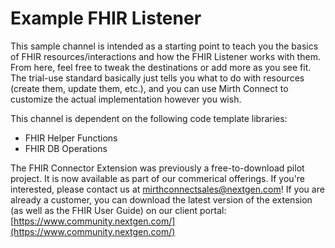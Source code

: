 # Example FHIR Listener
This sample channel is intended as a starting point to teach you the basics of FHIR resources/interactions and how the FHIR Listener works with them. From here, feel free to tweak the destinations or add more as you see fit. The trial-use standard basically just tells you what to do with resources (create them, update them, etc.), and you can use Mirth Connect to customize the actual implementation however you wish.

This channel is dependent on the following code template libraries:
- FHIR Helper Functions
- FHIR DB Operations

The FHIR Connector Extension was previously a free-to-download pilot project. It is now available as part of our commerical offerings. If you're interested, please contact us at [mirthconnectsales@nextgen.com](matilto:mirthconnectsales@nextgen.com)! If you are already a customer, you can download the latest version of the extension (as well as the FHIR User Guide) on our client portal: [https://www.community.nextgen.com/](https://www.community.nextgen.com/)
